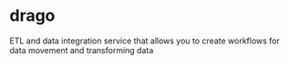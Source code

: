 # drago
ETL and data integration service that allows you to create workflows for data movement and transforming data
